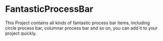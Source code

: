 # FantasticProcessBar
This Project contains all kinds of fantastic process bar items, including circle process bar, columnar process bar and so on, you can add it to your project quickly.
